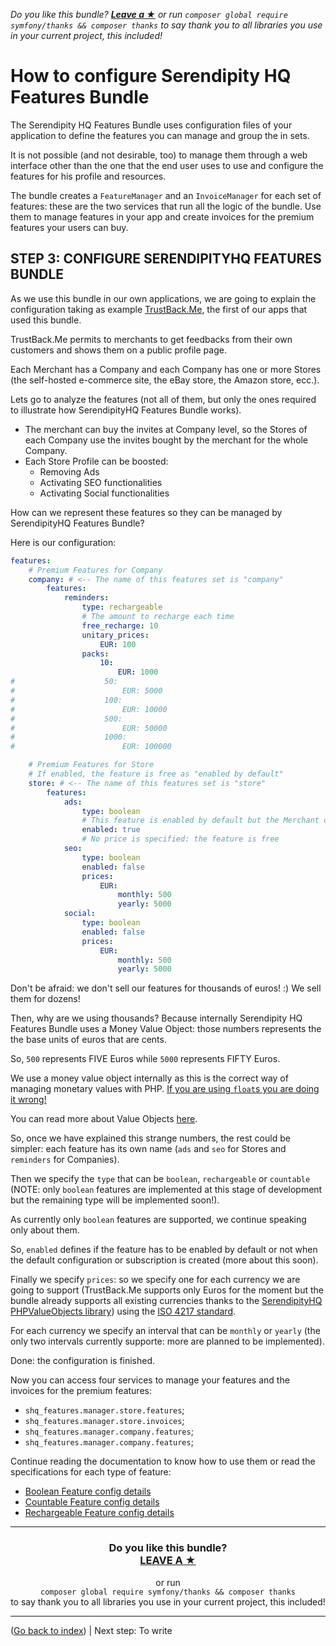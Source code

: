 *Do you like this bundle? [**Leave a &#9733;**](#js-repo-pjax-container) or run `composer global require symfony/thanks && composer thanks` to say thank you to all libraries you use in your current project, this included!*

How to configure Serendipity HQ Features Bundle
===============================================

The Serendipity HQ Features Bundle uses configuration files of your application to define the features you can manage and group the in sets.

It is not possible (and not desirable, too) to manage them through a web interface other than the one that the end user uses to use and configure the features for his profile and resources.

The bundle creates a `FeatureManager` and an `InvoiceManager` for each set of features: these are the two services that run all the logic of the bundle. Use them to manage features in your app and create invoices for the premium features your users can buy.

STEP 3: CONFIGURE SERENDIPITYHQ FEATURES BUNDLE
-----------------------------------------------

As we use this bundle in our own applications, we are going to explain the configuration taking as example [TrustBack.Me](//www.trustback.me), the first of our apps that used this bundle.

TrustBack.Me permits to merchants to get feedbacks from their own customers and shows them on a public profile page.

Each Merchant has a Company and each Company has one or more Stores (the self-hosted e-commerce site, the eBay store, the Amazon store, ecc.).

Lets go to analyze the features (not all of them, but only the ones required to illustrate how SerendipityHQ Features Bundle works).

- The merchant can buy the invites at Company level, so the Stores of each Company use the invites bought by the merchant for the whole Company.
- Each Store Profile can be boosted:
    - Removing Ads
    - Activating SEO functionalities
    - Activating Social functionalities

How can we represent these features so they can be managed by SerendipityHQ Features Bundle?

Here is our configuration:

```yaml
features:
    # Premium Features for Company
    company: # <-- The name of this features set is "company"
        features:
            reminders:
                type: rechargeable
                # The amount to recharge each time
                free_recharge: 10
                unitary_prices:
                    EUR: 100
                packs:
                    10:
                        EUR: 1000
#                    50:
#                        EUR: 5000
#                    100:
#                        EUR: 10000
#                    500:
#                        EUR: 50000
#                    1000:
#                        EUR: 100000

    # Premium Features for Store
    # If enabled, the feature is free as "enabled by default"
    store: # <-- The name of this features set is "store"
        features:
            ads:
                type: boolean
                # This feature is enabled by default but the Merchant can disable it anyway from the subscription page
                enabled: true
                # No price is specified: the feature is free
            seo:
                type: boolean
                enabled: false
                prices:
                    EUR:
                        monthly: 500
                        yearly: 5000
            social:
                type: boolean
                enabled: false
                prices:
                    EUR:
                        monthly: 500
                        yearly: 5000
```

Don't be afraid: we don't sell our features for thousands of euros! :) We sell them for dozens!

Then, why are we using thousands? Because internally Serendipity HQ Features Bundle uses a Money Value Object: those numbers represents the the base units of euros that are cents.

So, `500` represents FIVE Euros while `5000` represents FIFTY Euros.

We use a money value object internally as this is the correct way of managing monetary values with PHP. [If you are using `float`s you are doing it wrong!](https://github.com/moneyphp/money)

You can read more about Value Objects [here](https://github.com/Aerendir/component-value-objects).

So, once we have explained this strange numbers, the rest could be simpler: each feature has its own name (`ads` and `seo` for Stores and `reminders` for Companies).

Then we specify the `type` that can be `boolean`, `rechargeable` or `countable` (NOTE: only `boolean` features are implemented at this stage of development but the remaining type will be implemented soon!).

As currently only `boolean` features are supported, we continue speaking only about them.

So, `enabled` defines if the feature has to be enabled by default or not when the default configuration or subscription is created (more about this soon).

Finally we specify `prices`: so we specify one for each currency we are going to support (TrustBack.Me supports only Euros for the moment but the bundle already supports all existing currencies thanks to the [SerendipityHQ PHPValueObjects library](https://github.com/Aerendir/PHPValueObjects)) using the [ISO 4217 standard](https://en.wikipedia.org/wiki/ISO_4217).

For each currency we specify an interval that can be `monthly` or `yearly` (the only two intervals currently supporte: more are planned to be implemented).

Done: the configuration is finished.

Now you can access four services to manage your features and the invoices for the premium features:

- `shq_features.manager.store.features`;
- `shq_features.manager.store.invoices`;
- `shq_features.manager.company.features`;
- `shq_features.manager.company.features`;

Continue reading the documentation to know how to use them or read the specifications for each type of feature:

- [Boolean Feature config details](Features/Specification-Boolean.md)
- [Countable Feature config details](Features/Specification-Countable.md)
- [Rechargeable Feature config details](Features/Specification-Rechargeable.md)

<hr />
<h3 align="center">
    <b>Do you like this bundle?</b><br />
    <b><a href="#js-repo-pjax-container">LEAVE A &#9733;</a></b>
</h3>
<p align="center">
    or run<br />
    <code>composer global require symfony/thanks && composer thanks</code><br />
    to say thank you to all libraries you use in your current project, this included!
</p>
<hr />

([Go back to index](Index.md)) | Next step: To write
